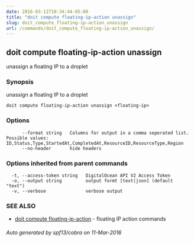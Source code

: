 ```yaml
---
date: 2016-03-11T10:34:44-05:00
title: "doit compute floating-ip-action unassign"
slug: doit_compute_floating-ip-action_unassign
url: /commands/doit_compute_floating-ip-action_unassign/
---
```

## doit compute floating-ip-action unassign

unassign a floating IP to a droplet

### Synopsis


unassign a floating IP to a droplet

```
doit compute floating-ip-action unassign <floating-ip>
```

### Options

```
      --format string   Columns for output in a comma seperated list. Possible values: ID,Status,Type,StartedAt,CompletedAt,ResourceID,ResourceType,Region
      --no-header       hide headers
```

### Options inherited from parent commands

```
  -t, --access-token string   DigitalOcean API V2 Access Token
  -o, --output string         output formt [text|json] (default "text")
  -v, --verbose               verbose output
```

### SEE ALSO
* [doit compute floating-ip-action](/commands/doit_compute_floating-ip-action/)	 - floating IP action commands

###### Auto generated by spf13/cobra on 11-Mar-2016
